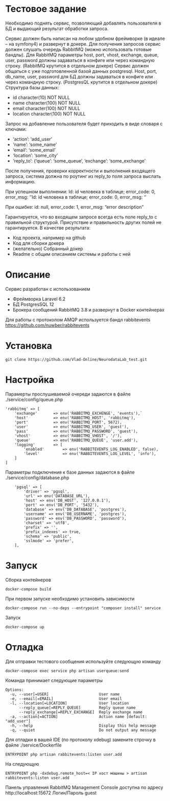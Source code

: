 # Тестовое задание
Необходимо поднять сервис, позволяющий добавлять пользователя в БД и
выдающий результат обработки запроса.

Сервис должен быть написан на любом удобном фреймворке (в идеале – на
symfony4) и развернут в докере.
Для получения запросов сервис должен слушать очередь RabbitMQ (можно
использовать готовые бандлы). Для RabbitMQ параметры host, port, vhost,
exchange, queue, user, password должны задаваться в конфиге или через
командную строку. (RabbitMQ крутится в отдельном докере)
Сервис должен общаться с уже подготовленной базой данных postgresql.
Host, port, db_name, user, password для БД должны задаваться в конфиге
или через командную строку. (PostgresQL крутится в отдельном докере)
Структура базы данных:
- id character(10) NOT NULL
- name character(100) NOT NULL
- email character(100) NOT NULL
- location character(100) NOT NULL

Запрос на добавление пользователя будет приходить в виде словаря с
ключами:
- ‘action’: ‘add_user’
- ‘name’: ‘some_name’
- ‘email’: ‘some_email’
- ‘location’: ‘some_city’
- ‘reply_to’: {‘queue’: ‘some_queue’, ‘exchange’: ‘some_exchange’

После получения, проверки корректности и выполнения входящего запроса,
система должна по роутинг из reply_to поля запроса выслать информацию.

При успешном выполнении:
Id: id человека в таблице; error_code: 0, error_msg: ‘’Id: id человека в таблице; error_code: 0, error_msg: ‘’
  
При ошибке: 
id: null, error_code: 1, error_msg: “error description”

Гарантируется, что во входящем запросе всегда есть поле reply_to с
правильной структурой. Присутствие и правильность других полей не
гарантируется.
В качестве результата:
- Код проекта, например на github
- Код для сборки докера
- (желательно) Собранный докер
- Readme с общим описанием системы и работы с ней

# Описание
Сервис разработан с использованием
- Фреймворка Laravel 6.2
- БД PostgresSQL 12
- Брокера сообщений RabbitMQ 3.8
и развернут в Docker контейнерах

Для работы с протоколом AMQP используется бандл rabbitevents https://github.com/nuwber/rabbitevents

# Установка
`git clone https://github.com/Vlad-Online/NeurodataLab_test.git`
# Настройка
Парамерты прослушиваемой очереди задаются в файле 
./service/config/queue.php

    'rabbitmq' => [    
        'exchange'       => env('RABBITMQ_EXCHENGE', 'events'),`
        'host'           => env('RABBITMQ_HOST', 'rabbitmq'),
        'port'           => env('RABBITMQ_PORT', 5672),
        'user'           => env('RABBITMQ_USER', 'guest'),
        'pass'           => env('RABBITMQ_PASSWORD', 'guest'),
        'vhost'          => env('RABBITMQ_VHOST', '/'),
        'queue'          => env('RABBITMQ_QUEUE', 'user.add'),
        'logging'        => [
            'enabled'        => env('RABBITEVENTS_LOG_ENABLED', false),
            'level'          => env('RABBITEVENTS_LOG_LEVEL', 'info'),  
        ]
    ]
			
Параметры подключения к базе данных задаются в файле
./service/config/database.php

        'pgsql' => [
            'driver' => 'pgsql',
            'url' => env('DATABASE_URL'),
            'host' => env('DB_HOST', '127.0.0.1'),
            'port' => env('DB_PORT', '5432'),
            'database' => env('DB_DATABASE', 'postgres'),
            'username' => env('DB_USERNAME', 'postgres'),
            'password' => env('DB_PASSWORD', 'password'),
            'charset' => 'utf8',
            'prefix' => '',
            'prefix_indexes' => true,
            'schema' => 'public',
            'sslmode' => 'prefer',
        ],

# Запуск
Сборка контейнеров

`docker-compose build`

При первом запуске необходимо установить зависимости

 `docker-compose run --no-deps --entrypoint "composer install" service`

Запуск

 `docker-compose up`
 
# Отладка
Для отправки тестового сообщения используйте следующую команду

`docker-compose exec service php artisan userqueue:send`

Команда принимает следующие параметры

    Options:
      -u, --user[=USER]                      User name
      -e, --email[=EMAIL]                    User email
      -l, --location[=LOCATION]              User location
          --reply_queue[=REPLY_QUEUE]        Reply queue name
          --reply_exchange[=REPLY_EXCHANGE]  Reply exchange name
      -a, --action[=ACTION]                  Action name [default: "add_user"]
      -h, --help                             Display this help message
      -q, --quiet                            Do not output any message

Для отладки в вашей IDE (по протоколу xdebug) замените строчку в файле ./service/Dockerfile

`ENTRYPOINT php artisan rabbitevents:listen user.add`

На следующую

`ENTRYPOINT php -dxdebug.remote_host=< IP хост машины > artisan rabbitevents:listen user.add`

Панель управления RabbitMQ Management Console доступна по адресу http://localhost:15672
Логин/Пароль guest
